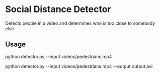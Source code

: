# Social Distance Detector

Detects people in a video and determines who is too close to somebody else

## Usage

python detector.py --input videos/pedestrians.mp4

python detector.py --input videos/pedestrians.mp4 --output output.avi